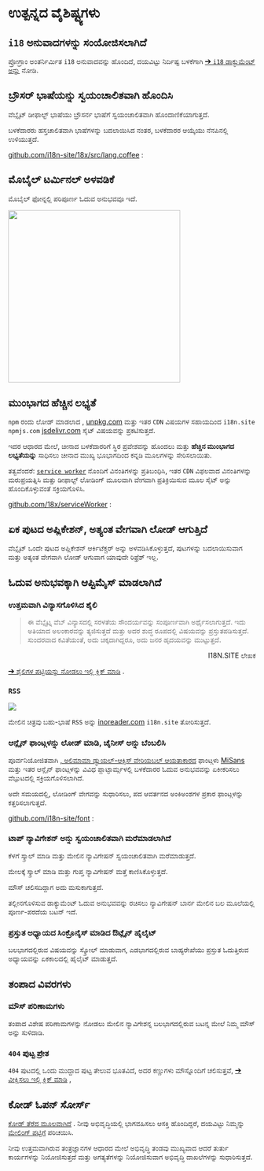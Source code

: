 # ಉತ್ಪನ್ನದ ವೈಶಿಷ್ಟ್ಯಗಳು

## `i18` ಅನುವಾದಗಳನ್ನು ಸಂಯೋಜಿಸಲಾಗಿದೆ

ಪ್ರೋಗ್ರಾಂ ಅಂತರ್ನಿರ್ಮಿತ `i18` ಅನುವಾದವನ್ನು ಹೊಂದಿದೆ, ದಯವಿಟ್ಟು ನಿರ್ದಿಷ್ಟ ಬಳಕೆಗಾಗಿ [➔ `i18` ಡಾಕ್ಯುಮೆಂಟ್ ಅನ್ನು](/i18) ನೋಡಿ.

## ಬ್ರೌಸರ್ ಭಾಷೆಯನ್ನು ಸ್ವಯಂಚಾಲಿತವಾಗಿ ಹೊಂದಿಸಿ

ವೆಬ್ಸೈಟ್ ಡೀಫಾಲ್ಟ್ ಭಾಷೆಯು ಬ್ರೌಸರ್ನ ಭಾಷೆಗೆ ಸ್ವಯಂಚಾಲಿತವಾಗಿ ಹೊಂದಾಣಿಕೆಯಾಗುತ್ತದೆ.

ಬಳಕೆದಾರರು ಹಸ್ತಚಾಲಿತವಾಗಿ ಭಾಷೆಗಳನ್ನು ಬದಲಾಯಿಸಿದ ನಂತರ, ಬಳಕೆದಾರರ ಆಯ್ಕೆಯು ನೆನಪಿನಲ್ಲಿ ಉಳಿಯುತ್ತದೆ.

[github.com/i18n-site/18x/src/lang.coffee](https://github.com/i18n-site/18x/blob/main/src/lang.coffee) :

## ಮೊಬೈಲ್ ಟರ್ಮಿನಲ್ ಅಳವಡಿಕೆ

ಮೊಬೈಲ್ ಫೋನ್ನಲ್ಲಿ ಪರಿಪೂರ್ಣ ಓದುವ ಅನುಭವವೂ ಇದೆ.

<img src="//p.3ti.site/1721379497.avif" width="350px">

## <a rel=id href="#ha" id="ha"></a> ಮುಂಭಾಗದ ಹೆಚ್ಚಿನ ಲಭ್ಯತೆ

`npm` ರಂದು ಲೋಡ್ ಮಾಡಲಾದ , [unpkg.com](//unpkg.com) ಮತ್ತು ಇತರ `CDN` ವಿಷಯಗಳ ಸಹಾಯದಿಂದ `i18n.site` `npmjs.com` [jsdelivr.com](//jsdelivr.com) ಸೈಟ್ ವಿಷಯವನ್ನು ಪ್ರಕಟಿಸುತ್ತದೆ.

ಇದರ ಆಧಾರದ ಮೇಲೆ, ಚೀನಾದ ಬಳಕೆದಾರರಿಗೆ ಸ್ಥಿರ ಪ್ರವೇಶವನ್ನು ಹೊಂದಲು ಮತ್ತು **ಹೆಚ್ಚಿನ ಮುಂಭಾಗದ ಲಭ್ಯತೆಯನ್ನು** ಸಾಧಿಸಲು ಚೀನಾದ ಮುಖ್ಯ ಭೂಭಾಗದಿಂದ ಕನ್ನಡಿ ಮೂಲಗಳನ್ನು ಸೇರಿಸಲಾಯಿತು.

ತತ್ವವೆಂದರೆ: [`service worker`](https://developer.mozilla.org/docs/Web/API/Service_Worker_API) ನೊಂದಿಗೆ ವಿನಂತಿಗಳನ್ನು ಪ್ರತಿಬಂಧಿಸಿ, ಇತರ `CDN` ವಿಫಲವಾದ ವಿನಂತಿಗಳನ್ನು ಮರುಪ್ರಯತ್ನಿಸಿ ಮತ್ತು ಡೀಫಾಲ್ಟ್ ಲೋಡಿಂಗ್ ಮೂಲವಾಗಿ ವೇಗವಾಗಿ ಪ್ರತಿಕ್ರಿಯಿಸುವ ಮೂಲ ಸೈಟ್ ಅನ್ನು ಹೊಂದಿಕೊಳ್ಳುವಂತೆ ಸಕ್ರಿಯಗೊಳಿಸಿ.

[github.com/18x/serviceWorker](https://github.com/i18n-site/18x/tree/main/serviceWorker) :

## ಏಕ ಪುಟದ ಅಪ್ಲಿಕೇಶನ್, ಅತ್ಯಂತ ವೇಗವಾಗಿ ಲೋಡ್ ಆಗುತ್ತಿದೆ

ವೆಬ್ಸೈಟ್ ಒಂದೇ ಪುಟದ ಅಪ್ಲಿಕೇಶನ್ ಆರ್ಕಿಟೆಕ್ಚರ್ ಅನ್ನು ಅಳವಡಿಸಿಕೊಳ್ಳುತ್ತದೆ, ಪುಟಗಳನ್ನು ಬದಲಾಯಿಸುವಾಗ ಮತ್ತು ಅತ್ಯಂತ ವೇಗವಾಗಿ ಲೋಡ್ ಆಗುವಾಗ ಯಾವುದೇ ರಿಫ್ರೆಶ್ ಇಲ್ಲ.

## ಓದುವ ಅನುಭವಕ್ಕಾಗಿ ಆಪ್ಟಿಮೈಸ್ ಮಾಡಲಾಗಿದೆ

### ಉತ್ತಮವಾಗಿ ವಿನ್ಯಾಸಗೊಳಿಸಿದ ಶೈಲಿ

> ಈ ವೆಬ್ಸೈಟ್ನ ವೆಬ್ ವಿನ್ಯಾಸದಲ್ಲಿ ಸರಳತೆಯ ಸೌಂದರ್ಯವನ್ನು ಸಂಪೂರ್ಣವಾಗಿ ಅರ್ಥೈಸಲಾಗುತ್ತದೆ.
> ಇದು ಅತಿಯಾದ ಅಲಂಕಾರವನ್ನು ತ್ಯಜಿಸುತ್ತದೆ ಮತ್ತು ಅದರ ಶುದ್ಧ ರೂಪದಲ್ಲಿ ವಿಷಯವನ್ನು ಪ್ರಸ್ತುತಪಡಿಸುತ್ತದೆ.
> ಸುಂದರವಾದ ಕವಿತೆಯಂತೆ, ಅದು ಚಿಕ್ಕದಾಗಿದ್ದರೂ, ಅದು ಜನರ ಹೃದಯವನ್ನು ಮುಟ್ಟುತ್ತದೆ.

<p style="text-align:right">I18N.SITE ಲೇಖಕ</p>

[➔ ಶೈಲಿಗಳ ಪಟ್ಟಿಯನ್ನು ನೋಡಲು ಇಲ್ಲಿ ಕ್ಲಿಕ್ ಮಾಡಿ](/i18n.site/md/styl) .

### `RSS`

![](//p.3ti.site/1725541085.avif)

ಮೇಲಿನ ಚಿತ್ರವು ಬಹು-ಭಾಷೆ `RSS` ಅನ್ನು [inoreader.com](//inoreader.com) `i18n.site` ತೋರಿಸುತ್ತದೆ.

### ಆನ್ಲೈನ್ ಫಾಂಟ್ಗಳನ್ನು ಲೋಡ್ ಮಾಡಿ, ಚೈನೀಸ್ ಅನ್ನು ಬೆಂಬಲಿಸಿ

ಪೂರ್ವನಿಯೋಜಿತವಾಗಿ [, ಅಲಿಮಾಮಾ ಡ್ಯುಯಲ್-ಆಕ್ಸಿಸ್ ವೇರಿಯಬಲ್ ಆಯತಾಕಾರದ](https://www.iconfont.cn/fonts/detail?cnid=pOvFIr086ADR) ಫಾಂಟ್ಗಳು [MiSans](https://hyperos.mi.com/font/zh/download/) ಮತ್ತು ಇತರ ಆನ್ಲೈನ್ ಫಾಂಟ್ಗಳನ್ನು ವಿವಿಧ ಪ್ಲಾಟ್ಫಾರ್ಮ್ಗಳಲ್ಲಿ ಬಳಕೆದಾರರ ಓದುವ ಅನುಭವವನ್ನು ಏಕೀಕರಿಸಲು ವೆಬ್ಪುಟದಲ್ಲಿ ಸಕ್ರಿಯಗೊಳಿಸಲಾಗಿದೆ.

ಅದೇ ಸಮಯದಲ್ಲಿ, ಲೋಡಿಂಗ್ ವೇಗವನ್ನು ಸುಧಾರಿಸಲು, ಪದ ಆವರ್ತನದ ಅಂಕಿಅಂಶಗಳ ಪ್ರಕಾರ ಫಾಂಟ್ಗಳನ್ನು ಕತ್ತರಿಸಲಾಗುತ್ತದೆ.

[github.com/i18n-site/font](https://github.com/i18n-site/font) :

### ಟಾಪ್ ನ್ಯಾವಿಗೇಶನ್ ಅನ್ನು ಸ್ವಯಂಚಾಲಿತವಾಗಿ ಮರೆಮಾಡಲಾಗಿದೆ

ಕೆಳಗೆ ಸ್ಕ್ರಾಲ್ ಮಾಡಿ ಮತ್ತು ಮೇಲಿನ ನ್ಯಾವಿಗೇಷನ್ ಸ್ವಯಂಚಾಲಿತವಾಗಿ ಮರೆಮಾಡುತ್ತದೆ.

ಮೇಲಕ್ಕೆ ಸ್ಕ್ರಾಲ್ ಮಾಡಿ ಮತ್ತು ಗುಪ್ತ ನ್ಯಾವಿಗೇಷನ್ ಮತ್ತೆ ಕಾಣಿಸಿಕೊಳ್ಳುತ್ತದೆ.

ಮೌಸ್ ಚಲಿಸದಿದ್ದಾಗ ಅದು ಮಸುಕಾಗುತ್ತದೆ.

ತಲ್ಲೀನಗೊಳಿಸುವ ಡಾಕ್ಯುಮೆಂಟ್ ಓದುವ ಅನುಭವವನ್ನು ರಚಿಸಲು ನ್ಯಾವಿಗೇಷನ್ ಬಾರ್ನ ಮೇಲಿನ ಬಲ ಮೂಲೆಯಲ್ಲಿ ಪೂರ್ಣ-ಪರದೆಯ ಬಟನ್ ಇದೆ.

### ಪ್ರಸ್ತುತ ಅಧ್ಯಾಯದ ಸಿಂಕ್ರೊನೈಸ್ ಮಾಡಿದ ಔಟ್ಲೈನ್ ಹೈಲೈಟ್

ಬಲಭಾಗದಲ್ಲಿರುವ ವಿಷಯವನ್ನು ಸ್ಕ್ರೋಲ್ ಮಾಡುವಾಗ, ಎಡಭಾಗದಲ್ಲಿರುವ ಬಾಹ್ಯರೇಖೆಯು ಪ್ರಸ್ತುತ ಓದುತ್ತಿರುವ ಅಧ್ಯಾಯವನ್ನು ಏಕಕಾಲದಲ್ಲಿ ಹೈಲೈಟ್ ಮಾಡುತ್ತದೆ.

## ತಂಪಾದ ವಿವರಗಳು

### ಮೌಸ್ ಪರಿಣಾಮಗಳು

ತಂಪಾದ ವಿಶೇಷ ಪರಿಣಾಮಗಳನ್ನು ನೋಡಲು ಮೇಲಿನ ನ್ಯಾವಿಗೇಶನ್ನ ಬಲಭಾಗದಲ್ಲಿರುವ ಬಟನ್ನ ಮೇಲೆ ನಿಮ್ಮ ಮೌಸ್ ಅನ್ನು ಸುಳಿದಾಡಿ.

### `404` ಪುಟ್ಟ ಪ್ರೇತ

`404` ಪುಟದಲ್ಲಿ ಒಂದು ಮುದ್ದಾದ ಪುಟ್ಟ ತೇಲುವ ಭೂತವಿದೆ, ಅದರ ಕಣ್ಣುಗಳು ಮೌಸ್ನೊಂದಿಗೆ ಚಲಿಸುತ್ತವೆ, [➔ ವೀಕ್ಷಿಸಲು ಇಲ್ಲಿ ಕ್ಲಿಕ್ ಮಾಡಿ](/404) ,

## ಕೋಡ್ ಓಪನ್ ಸೋರ್ಸ್

[ಕೋಡ್ ತೆರೆದ ಮೂಲವಾಗಿದೆ](/i18n.site/c/src) . ನೀವು ಅಭಿವೃದ್ಧಿಯಲ್ಲಿ ಭಾಗವಹಿಸಲು ಆಸಕ್ತಿ ಹೊಂದಿದ್ದರೆ, ದಯವಿಟ್ಟು ನಿಮ್ಮನ್ನು [ಮೇಲಿಂಗ್ ಪಟ್ಟಿಗೆ](//groups.google.com/u/2/g/i18n-site) ಪರಿಚಯಿಸಿ.

ನೀವು ಉತ್ತಮವಾಗಿರುವ ತಂತ್ರಜ್ಞಾನಗಳ ಆಧಾರದ ಮೇಲೆ ಅಭಿವೃದ್ಧಿ ತಂಡವು ಮುಖ್ಯವಾದ ಆದರೆ ತುರ್ತು ಕಾರ್ಯಗಳನ್ನು ನಿಯೋಜಿಸುತ್ತದೆ ಮತ್ತು ಅಗತ್ಯತೆಗಳನ್ನು ನಿಯೋಜಿಸುವಾಗ ಅಭಿವೃದ್ಧಿ ದಾಖಲೆಗಳನ್ನು ಸುಧಾರಿಸುತ್ತದೆ.
